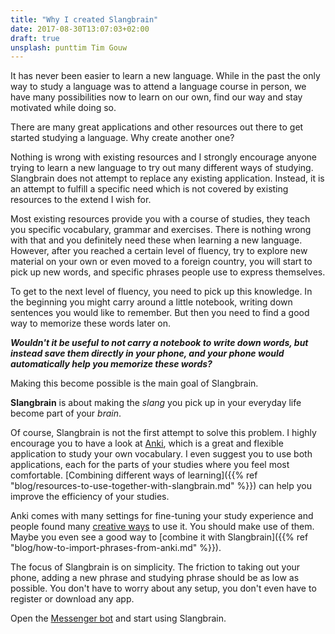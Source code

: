 ```yaml
---
title: "Why I created Slangbrain"
date: 2017-08-30T13:07:03+02:00
draft: true
unsplash: punttim Tim Gouw
---
```


It has never been easier to learn a new language.
While in the past the only way to study a language was to attend a language course in person,
we have many possibilities now to learn on our own, find our way and stay motivated while doing so.

There are many great applications and other resources out there to get started studying a language.
Why create another one?

Nothing is wrong with existing resources and
I strongly encourage anyone trying to learn a new language to try out many different ways of studying.
Slangbrain does not attempt to replace any existing application.
Instead, it is an attempt to fulfill a specific need which is not covered by existing resources to the extend I wish for.

Most existing resources provide you with a course of studies, they teach you specific vocabulary, grammar and exercises.
There is nothing wrong with that and you definitely need these when learning a new language.
However, after you reached a certain level of fluency, try to explore new material on your own or even moved to a foreign country,
you will start to pick up new words, and specific phrases people use to express themselves.

To get to the next level of fluency, you need to pick up this knowledge.
In the beginning you might carry around a little notebook, writing down sentences you would like to remember.
But then you need to find a good way to memorize these words later on.

_**Wouldn't it be useful to not carry a notebook to write down words, but instead save them directly in your phone,
and your phone would automatically help you memorize these words?**_

Making this become possible is the main goal of Slangbrain.

**Slangbrain** is about making the *slang* you pick up in your everyday life become part of your *brain*.


Of course, Slangbrain is not the first attempt to solve this problem.
I highly encourage you to have a look at [Anki](https://apps.ankiweb.net/),
which is a great and flexible application to study your own vocabulary.
I even suggest you to use both applications, each for the parts of your studies where you feel most comfortable.
[Combining different ways of learning]({{% ref "blog/resources-to-use-together-with-slangbrain.md" %}}) can help you improve the efficiency of your studies.

Anki comes with many settings for fine-tuning your study experience and people found many [creative ways](https://ankiweb.net/shared/decks/) to use it.
You should make use of them. Maybe you even see a good way to [combine it with Slangbrain]({{% ref "blog/how-to-import-phrases-from-anki.md" %}}).

The focus of Slangbrain is on simplicity.
The friction to taking out your phone, adding a new phrase and studying phrase should be as low as possible.
You don't have to worry about any setup, you don't even have to register or download any app.

Open the [Messenger bot](https://m.me/slangbrain) and start using Slangbrain.

